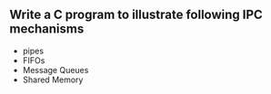 ## Write a C program to illustrate following IPC mechanisms
- pipes
- FIFOs
- Message Queues
- Shared Memory 
